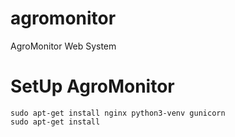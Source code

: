# agromonitor
AgroMonitor Web System


# SetUp AgroMonitor

```bazaar
sudo apt-get install nginx python3-venv gunicorn
sudo apt-get install 


```